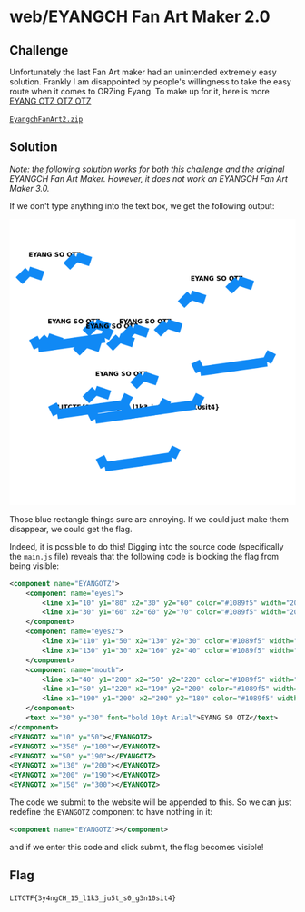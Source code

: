 # web/EYANGCH Fan Art Maker 2.0

## Challenge

Unfortunately the last Fan Art maker had an unintended extremely easy solution. Frankly I am disappointed by people's willingness to take the easy route when it comes to ORZing Eyang. To make up for it, here is more [EYANG OTZ OTZ OTZ](http://litctf.live:45392/)

[`EyangchFanArt2.zip`](https://drive.google.com/file/d/1Uc8QfAj9HnOZ9y4IdZpZrshZN4CQp6Qc/view)

## Solution

*Note: the following solution works for both this challenge and the original EYANGCH Fan Art Maker. However, it does not work on EYANGCH Fan Art Maker 3.0.*

If we don't type anything into the text box, we get the following output:

![eyangch fan art output, flag blocked by component](./EYANGCH%20Fan%20Art%20Maker%202.0/output.png)

Those blue rectangle things sure are annoying. If we could just make them disappear, we could get the flag.

Indeed, it is possible to do this! Digging into the source code (specifically the `main.js` file) reveals that the following code is blocking the flag from being visible:

```xml
<component name="EYANGOTZ">
	<component name="eyes1">
		<line x1="10" y1="80" x2="30" y2="60" color="#1089f5" width="20"></line>
		<line x1="30" y1="60" x2="60" y2="70" color="#1089f5" width="20"></line>
	</component>
	<component name="eyes2">
		<line x1="110" y1="50" x2="130" y2="30" color="#1089f5" width="20"></line>
		<line x1="130" y1="30" x2="160" y2="40" color="#1089f5" width="20"></line>
	</component>
	<component name="mouth">
		<line x1="40" y1="200" x2="50" y2="220" color="#1089f5" width="20"></line>
		<line x1="50" y1="220" x2="190" y2="200" color="#1089f5" width="20"></line>
		<line x1="190" y1="200" x2="200" y2="180" color="#1089f5" width="20"></line>
	</component>
	<text x="30" y="30" font="bold 10pt Arial">EYANG SO OTZ</text>
</component>
<EYANGOTZ x="10" y="50"></EYANGOTZ>
<EYANGOTZ x="350" y="100"></EYANGOTZ>
<EYANGOTZ x="50" y="190"></EYANGOTZ>
<EYANGOTZ x="130" y="200"></EYANGOTZ>
<EYANGOTZ x="200" y="190"></EYANGOTZ>
<EYANGOTZ x="150" y="300"></EYANGOTZ>
```

The code we submit to the website will be appended to this. So we can just redefine the `EYANGOTZ` component to have nothing in it:

```xml
<component name="EYANGOTZ"></component>
```

and if we enter this code and click submit, the flag becomes visible!

## Flag

`LITCTF{3y4ngCH_15_l1k3_ju5t_s0_g3n10sit4}`
